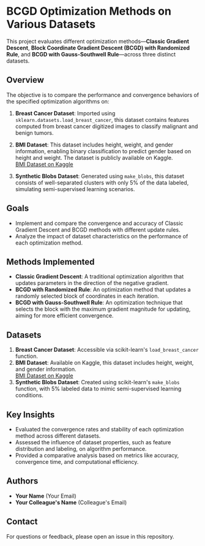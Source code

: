 # **BCGD Optimization Methods on Various Datasets**

This project evaluates different optimization methods—**Classic Gradient Descent**, **Block Coordinate Gradient Descent (BCGD) with Randomized Rule**, and **BCGD with Gauss-Southwell Rule**—across three distinct datasets.

## **Overview**

The objective is to compare the performance and convergence behaviors of the specified optimization algorithms on:

1. **Breast Cancer Dataset**: Imported using `sklearn.datasets.load_breast_cancer`, this dataset contains features computed from breast cancer digitized images to classify malignant and benign tumors.

2. **BMI Dataset**: This dataset includes height, weight, and gender information, enabling binary classification to predict gender based on height and weight. The dataset is publicly available on Kaggle.  
   [BMI Dataset on Kaggle](https://www.kaggle.com/datasets/yasserh/bmidataset?utm_source=chatgpt.com)

3. **Synthetic Blobs Dataset**: Generated using `make_blobs`, this dataset consists of well-separated clusters with only 5% of the data labeled, simulating semi-supervised learning scenarios.

## **Goals**

- Implement and compare the convergence and accuracy of Classic Gradient Descent and BCGD methods with different update rules.
- Analyze the impact of dataset characteristics on the performance of each optimization method.

## **Methods Implemented**

- **Classic Gradient Descent**: A traditional optimization algorithm that updates parameters in the direction of the negative gradient.
- **BCGD with Randomized Rule**: An optimization method that updates a randomly selected block of coordinates in each iteration.
- **BCGD with Gauss-Southwell Rule**: An optimization technique that selects the block with the maximum gradient magnitude for updating, aiming for more efficient convergence.

## **Datasets**

1. **Breast Cancer Dataset**: Accessible via scikit-learn's `load_breast_cancer` function.
2. **BMI Dataset**: Available on Kaggle, this dataset includes height, weight, and gender information.  
   [BMI Dataset on Kaggle](https://www.kaggle.com/datasets/yasserh/bmidataset?utm_source=chatgpt.com)
3. **Synthetic Blobs Dataset**: Created using scikit-learn's `make_blobs` function, with 5% labeled data to mimic semi-supervised learning conditions.

## **Key Insights**

- Evaluated the convergence rates and stability of each optimization method across different datasets.
- Assessed the influence of dataset properties, such as feature distribution and labeling, on algorithm performance.
- Provided a comparative analysis based on metrics like accuracy, convergence time, and computational efficiency.

## **Authors**

- **Your Name** (Your Email)
- **Your Colleague's Name** (Colleague's Email)

## **Contact**

For questions or feedback, please open an issue in this repository.
